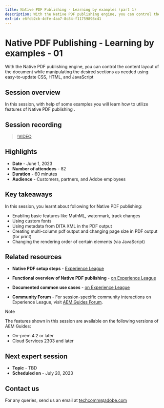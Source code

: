```yaml
---
title: Native PDF Publishing - Learning by examples (part 1)
description: With the Native PDF publishing engine, you can control the content layout of the document while manipulating the desired sections as needed using easy-to-update CSS, HTML, and JavaScript.
exl-id: e6fcb2cb-4dfe-4aa7-8c84-f11759898c41
---
```

# Native PDF Publishing - Learning by examples - 01

With the Native PDF publishing engine, you can control the content layout of the document while manipulating the desired sections as needed using easy-to-update CSS, HTML, and JavaScript

## Session overview

In this session, with help of some examples you will learn how to utilize features of Native PDF publishing .

## Session recording

>[!VIDEO](https://video.tv.adobe.com/v/3420092/native-pdf-aem-guides?quality=12&learn=on)

## Highlights

- **Date** - June 1, 2023 
- **Number of attendees** - 82
- **Duration** - 60 minutes
- **Audience** - Customers, partners, and Adobe employees

## Key takeaways

In this session, you learnt about following for Native PDF publishing:
- Enabling basic features like MathML, watermark, track changes
- Using custom fonts 
- Using metadata from DITA XML in the PDF output
- Creating multi-column pdf output and changing page size in PDF output (for print)
- Changing the rendering order of certain elements (via JavaScript)

 
## Related resources 

- **Native PDF setup steps** - [Experience League](https://experienceleague.adobe.com/docs/experience-manager-guides-learn/tutorials/knowledge-base/kb-articles/publishing/configuring-aem-environment-for-native-pdf-publishing.html?lang=en) 
 
- **Functional overview of Native PDF publishing** - [on Experience League](https://experienceleague.adobe.com/docs/experience-manager-guides-learn/tutorials/knowledge-base/expert-session/native-pdf-publishing-essentials-feb23.html?lang=en)

- **Documented common use cases** - [on Experience League](https://experienceleague.adobe.com/docs/experience-manager-guides-learn/tutorials/configuring/config-native-pdf-publish/content-styles/stylesheet.html?lang=en)
 
- **Community Forum** - For session-specific community interactions on Experience League, visit  [AEM Guides Forum](https://experienceleaguecommunities.adobe.com/t5/experience-manager-guides/bd-p/xml-documentation-discussions).

>[!NOTE]
>
> The features shown in this session are available on the following versions of AEM Guides:
> - On-prem 4.2 or later
> - Cloud Services 2303 and later

## Next expert session 

- **Topic** - TBD
- **Scheduled on** - July 20, 2023

## Contact us

For any queries, send us an email at <techcomm@adobe.com>
